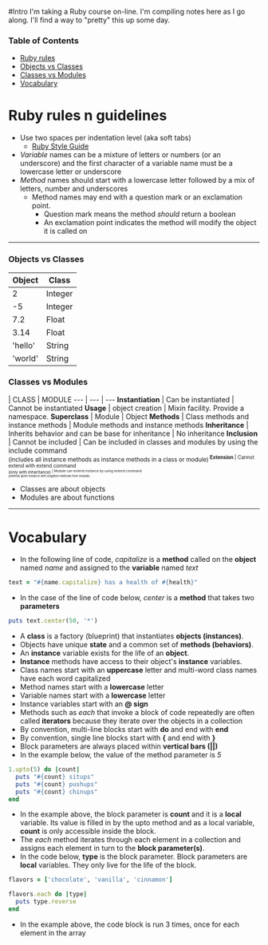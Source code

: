 #Intro
 I'm taking a Ruby course on-line.  I'm compiling notes here as I go along.  I'll find a way to "pretty" this up some day.

### Table of Contents
* [Ruby rules](#ruby-rules-n-guidelines)
* [Objects vs Classes](#objects-vs-classes)
* [Classes vs Modules](#classes-vs-modules)
* [Vocabulary](#vocabulary)

# Ruby rules n guidelines
* Use two spaces per indentation level (aka soft tabs)
    * [Ruby Style Guide](https://github.com/bbatsov/ruby-style-guide)
* _Variable_ names can be a mixture of letters or numbers (or an underscore) and the first character of a variable name 
must be a lowercase letter or underscore
* _Method_ names should start with a lowercase letter followed by a mix of letters, number and underscores    
  * Method names may end with a question mark or an exclamation point.    
     * Question mark means the method _should_ return a boolean       
     * An exclamation point indicates the method will modify the object it is called on

---
### Objects vs Classes
Object  | Class
 ---    |  ---
 2      | Integer
 -5     | Integer
 7.2    | Float
 3.14   | Float
 'hello'| String
 'world'| String


### Classes vs Modules
 | CLASS | MODULE 
 --- | --- | ---
 **Instantiation** | Can be instantiated | Cannot be instantiated
 **Usage** | object creation | Mixin facility. Provide a namespace.
 **Superclass** | Module | Object
 **Methods** | Class methods and instance methods | Module methods and instance methods
 **Inheritance** | Inherits behavior and can be base for inheritance | No inheritance
 **Inclusion** | Cannot be included | Can be included in classes and modules by using the include command <br/> <sup>\(includes all instance methods as instance methods in a class or module\)<sup>
 **Extension** | Cannot extend with extend command <br/> <sup>\(only with inheritance\)<sup> | Module can extend instance by using extend command <br/> <sup>\(extends given instance with singleton methods from module\)<sup>

* Classes are about objects
* Modules are about functions
---
# Vocabulary
* In the following line of code, _capitalize_ is a **method** called on the **object** named _name_ and assigned to
the **variable** named _text_    
```ruby 
text = "#{name.capitalize} has a health of #{health}"
```
* In the case of the line of code below, _center_ is a **method** that takes two **parameters**    
```ruby 
puts text.center(50, '*')
```
* A **class** is a factory (blueprint) that instantiates **objects (instances)**. 
* Objects have unique **state** and a common set of **methods (behaviors)**.
* An **instance** variable exists for the life of an **object**.
* **Instance** methods have access to their object's **instance** variables.
* Class names start with an **uppercase** letter and multi-word class names have each word capitalized 
* Method names start with a **lowercase** letter    
* Variable names start with a **lowercase** letter    
* Instance variables start with an **@ sign**
* Methods such as _each_ that invoke a block of code repeatedly are often called **iterators** because they iterate over the objects in a collection
* By convention, multi-line blocks start with **do** and end with **end**
* By convention, single line blocks start with **{** and end with **}**
* Block parameters are always placed within **vertical bars (||)**
* In the example below, the value of the method parameter is *5*
```ruby
1.upto(5) do |count|
  puts "#{count} situps"
  puts "#{count} pushups"
  puts "#{count} chinups"
end
```
* In the example above, the block parameter is **count** and it is a **local** variable. Its value is filled in by the upto method and as a local variable, **count** is only accessible inside the block.
* The _each_ method iterates through each element in a collection and assigns each element in turn to the **block parameter(s)**.
* In the code below, **type** is the block parameter. Block parameters are **local** variables. They only live for the life of the block.
```ruby
flavors = ['chocolate', 'vanilla', 'cinnamon']

flavors.each do |type|
  puts type.reverse
end
```
* In the example above, the code block is run 3 times, once for each element in the array
